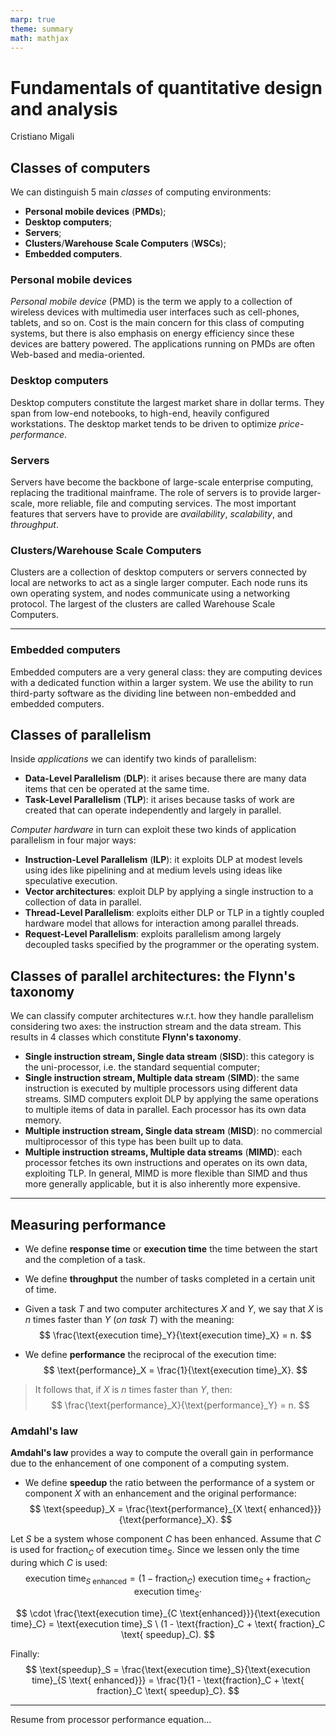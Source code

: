 ```yaml
---
marp: true
theme: summary
math: mathjax
---
```

# Fundamentals of quantitative design and analysis

<div class="author">

Cristiano Migali

</div>

## Classes of computers

We can distinguish 5 main _classes_ of computing environments:
- **Personal mobile devices** (**PMDs**);
- **Desktop computers**;
- **Servers**;
- **Clusters**/**Warehouse Scale Computers** (**WSCs**);
- **Embedded computers**.

### Personal mobile devices

_Personal mobile device_ (PMD) is the term we apply to a collection of wireless devices with multimedia user interfaces such as cell-phones, tablets, and so on.
Cost is the main concern for this class of computing systems, but there is also emphasis on energy efficiency since these devices are battery powered. The applications running on PMDs are often Web-based and media-oriented.

### Desktop computers

Desktop computers constitute the largest market share in dollar terms. They span from low-end notebooks, to high-end, heavily configured workstations. The desktop market tends to be driven to optimize _price-performance_.

### Servers

Servers have become the backbone of large-scale enterprise computing, replacing the traditional mainframe. The role of servers is to provide larger-scale, more reliable, file and computing services.
The most important features that servers have to provide are _availability_, _scalability_, and _throughput_.

### Clusters/Warehouse Scale Computers

Clusters are a collection of desktop computers or servers connected by local are networks to act as a single larger computer. Each node runs its own operating system, and nodes communicate using a networking protocol. The largest of the clusters are called Warehouse Scale Computers.

---

### Embedded computers

Embedded computers are a very general class: they are computing devices with a dedicated function within a larger system. We use the ability to run third-party software as the dividing line between non-embedded and embedded computers.

## Classes of parallelism

Inside _applications_ we can identify two kinds of parallelism:
- **Data-Level Parallelism** (**DLP**): it arises because there are many data items that cen be operated at the same time.
- **Task-Level Parallelism** (**TLP**): it arises because tasks of work are created that can operate independently and largely in parallel.

_Computer hardware_ in turn can exploit these two kinds of application parallelism in four major ways:
- **Instruction-Level Parallelism** (**ILP**): it exploits DLP at modest levels using ides like pipelining and at medium levels using ideas like speculative execution.
- **Vector architectures**: exploit DLP by applying a single instruction to a collection of data in parallel.
- **Thread-Level Parallelism**: exploits either DLP or TLP in a tightly coupled hardware model that allows for interaction among parallel threads.
- **Request-Level Parallelism**: exploits parallelism among largely decoupled tasks specified by the programmer or the operating system.

## Classes of parallel architectures: the Flynn's taxonomy

We can classify computer architectures w.r.t. how they handle parallelism considering two axes: the instruction stream and the data stream. This results in 4 classes which constitute **Flynn's taxonomy**.
- **Single instruction stream, Single data stream** (**SISD**): this category is the uni-processor, i.e. the standard sequential computer;
- **Single instruction stream, Multiple data stream** (**SIMD**): the same instruction is executed by multiple processors using different data streams. SIMD computers exploit DLP by applying the same operations to multiple items of data in parallel. Each processor has its own data memory.
- **Multiple instruction stream, Single data stream** (**MISD**): no commercial multiprocessor of this type has been built up to data.
- **Multiple instruction streams, Multiple data streams** (**MIMD**): each processor fetches its own instructions and operates on its own data, exploiting TLP. In general, MIMD is more flexible than SIMD and thus more generally applicable, but it is also inherently more expensive.

---

## Measuring performance

- We define **response time** or **execution time** the time between the start and the completion of a task.

- We define **throughput** the number of tasks completed in a certain unit of time.

- Given a task $T$ and two computer architectures $X$ and $Y$, we say that $X$ is $n$ times faster than $Y$ (_on task $T$_) with the meaning:
$$
\frac{\text{execution time}_Y}{\text{execution time}_X} = n.
$$

- We define **performance** the reciprocal of the execution time:
$$
\text{performance}_X = \frac{1}{\text{execution time}_X}.
$$
> It follows that, if $X$ is $n$ times faster than $Y$, then:
$$
\frac{\text{performance}_X}{\text{performance}_Y} = n.
$$

### Amdahl's law

**Amdahl's law** provides a way to compute the overall gain in performance due to the enhancement of one component of a computing system.

- We define **speedup** the ratio between the performance of a system or component $X$ with an enhancement and the original performance:
$$
\text{speedup}_X = \frac{\text{performance}_{X \text{ enhanced}}}{\text{performance}_X}.
$$

Let $S$ be a system whose component $C$ has been enhanced. Assume that $C$ is used for $\text{fraction}_C$ of $\text{execution time}_S$.
Since we lessen only the time during which $C$ is used:
$$
\text{execution time}_{S \text{ enhanced}} = (1-\text{fraction}_C) \text{ execution time}_S + \text{fraction}_C \text{ execution time}_S \cdot
$$

$$
\cdot \frac{\text{execution time}_{C \text{enhanced}}}{\text{execution time}_C} = \text{execution time}_S \ (1 - \text{fraction}_C + \text{ fraction}_C \text{ speedup}_C).
$$

Finally:
$$
\text{speedup}_S = \frac{\text{execution time}_S}{\text{execution time}_{S \text{ enhanced}}} = \frac{1}{1 - \text{fraction}_C + \text{ fraction}_C \text{ speedup}_C}.
$$

---

Resume from processor performance equation...